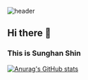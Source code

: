 ![header](https://capsule-render.vercel.app/api?type=waving&color=gradient&height=300&section=header&text=Hollyys&fontSize=90)
## Hi there 👋  
### This is Sunghan Shin
[![Anurag's GitHub stats](https://github-readme-stats.vercel.app/api?username=Hollyys)](https://github.com/anuraghazra/github-readme-stats)
<!--
**Hollyys/Hollyys** is a ✨ _special_ ✨ repository because its `README.md` (this file) appears on your GitHub profile.

Here are some ideas to get you started:

- 🔭 I’m currently working on ...
- 🌱 I’m currently learning ...
- 👯 I’m looking to collaborate on ...
- 🤔 I’m looking for help with ...
- 💬 Ask me about ...
- 📫 How to reach me: ...
- 😄 Pronouns: ...
- ⚡ Fun fact: ...
-->
